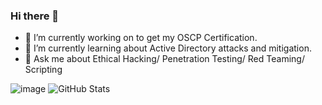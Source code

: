 ### Hi there 👋

- 🔭 I’m currently working on to get my OSCP Certification.
- 🌱 I’m currently learning about Active Directory attacks and mitigation.
- 💬 Ask me about Ethical Hacking/ Penetration Testing/ Red Teaming/ Scripting

![image](https://user-images.githubusercontent.com/46081558/197346867-7983225d-f10b-4b63-af5d-c3b0a0db93f6.png)
![GitHub Stats](https://github-readme-stats.vercel.app/api?username=kashishtopi&theme=dracula)



<!--
**kashishtopi/kashishtopi** is a ✨ _special_ ✨ repository because its `README.md` (this file) appears on your GitHub profile.

